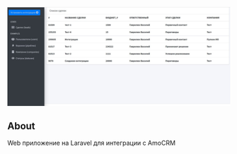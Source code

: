 <p align="center"><a href="#" target="_blank"><img src="/tmp/Image_1.jpg" width="600"></a></p>

## About

Web приложение на Laravel для интеграции с AmoCRM 



